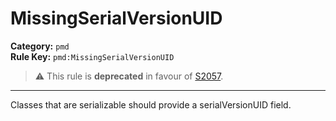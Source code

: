 # MissingSerialVersionUID
**Category:** `pmd`<br/>
**Rule Key:** `pmd:MissingSerialVersionUID`<br/>
> :warning: This rule is **deprecated** in favour of [S2057](https://rules.sonarsource.com/java/RSPEC-2057).

-----

Classes that are serializable should provide a serialVersionUID field.
